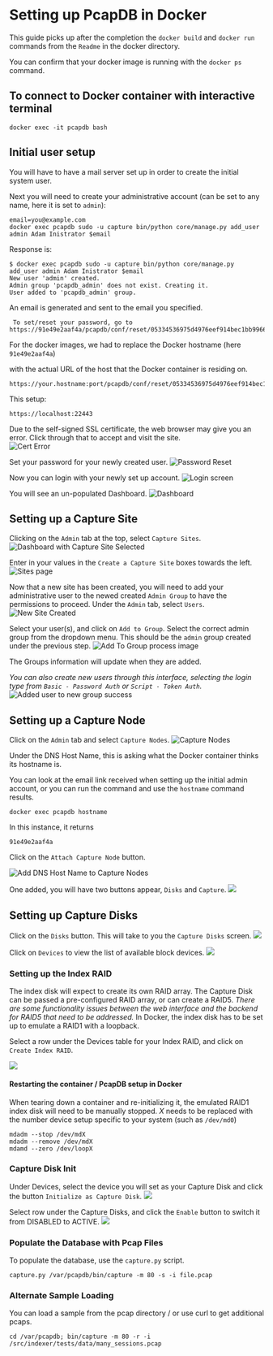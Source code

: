 

# Setting up PcapDB in Docker

This guide picks up after the completion the ```docker build``` and ```docker run``` commands from the `Readme` in the docker directory.

You can confirm that your docker image is running with the ```docker ps``` command.

## To connect to Docker container with interactive terminal

    docker exec -it pcapdb bash

## Initial user setup
You will have to have a mail server set up in order to create the initial system user.

Next you will need to create your administrative account (can be set to any name, here it is set to ```admin```):

    email=you@example.com
    docker exec pcapdb sudo -u capture bin/python core/manage.py add_user admin Adam Inistrator $email

Response is:

    $ docker exec pcapdb sudo -u capture bin/python core/manage.py add_user admin Adam Inistrator $email
    New user 'admin' created.
    Admin group 'pcapdb_admin' does not exist. Creating it.
    User added to 'pcapdb_admin' group.

An email is generated and sent to the email you specified.

     To set/reset your password, go to https://91e49e2aaf4a/pcapdb/conf/reset/05334536975d4976eef914bec1bb9966.

For the docker images, we had to replace the Docker hostname (here ```91e49e2aaf4a```)

 with the actual URL of the host that the Docker container is residing on.

    https://your.hostname:port/pcapdb/conf/reset/05334536975d4976eef914bec1bb9966

This setup:

    https://localhost:22443

Due to the self-signed SSL certificate, the web browser may give you an error. Click through that to accept and visit the site.  
![Cert Error](img/SelfsignedCertError.png)

Set your password for your newly created user.
![Password Reset](img/SetAdminPassword.png)

Now you can login with your newly set up account.
![Login screen](img/pcapdb_login_screen.png)

You will see an un-populated Dashboard.
![Dashboard](img/dashboard.png)

## Setting up a Capture Site

Clicking on the ```Admin``` tab at the top, select ```Capture Sites```.
![Dashboard with Capture Site Selected](img/dashboard_withCaptureSite.png)

Enter in your values in the ```Create a Capture Site``` boxes towards the left.
![Sites page](img/SitesBlank.png)

Now that a new site has been created, you will need to add your administrative user to the newed created ```Admin Group``` to have the permissions to proceed. Under the ```Admin``` tab, select ```Users```.
![New Site Created](img/SitesNewlyCreatedUsers.png)

Select your user(s), and click on ```Add to Group```. Select the correct admin group from the dropdown menu. This should be the ```admin``` group created under the previous step.
![Add To Group process image](img/AddUserAdmin.png)

The Groups information will update when they are added.

*You can also create new users through this interface, selecting the login type from ```Basic - Password Auth``` or ```Script - Token Auth```.*
![Added user to new group success](img/AddUserAdminSuccess.png)

## Setting up a Capture Node

Click on the ```Admin``` tab and select ```Capture Nodes```.
![Capture Nodes ](img/CaptureNodesBlank.png)

Under the DNS Host Name, this is asking what the Docker container thinks its hostname is.

You can look at the email link received when setting up the initial admin account, or you can run the command and use the ```hostname``` command results.

    docker exec pcapdb hostname

In this instance, it returns

    91e49e2aaf4a

Click on the ```Attach Capture Node``` button.

![Add DNS Host Name to Capture Nodes](img/CaptureNodeAddDNS.png)

One added, you will have two buttons appear, ```Disks``` and ```Capture```.
![](img/CaptureNodesAddedDNS.png)

## Setting up Capture Disks

Click on the ```Disks``` button. This will take to you the ```Capture Disks``` screen.
![](img/DisksBlank.png)

Click on ```Devices``` to view the list of available block devices.
![](img/DisksDevices.png)

### Setting up the Index RAID

The index disk will expect to create its own RAID array. The Capture Disk can be passed a pre-configured RAID array, or can create a RAID5. *There are some functionality issues between the web interface and the backend for RAID5 that need to be addressed.*
In Docker, the index disk has to be set up to emulate a RAID1 with a loopback.

Select a row under the Devices table for your Index RAID, and click on ```Create Index RAID```.

![](img/CreateRaidIndex.png)

#### Restarting the container / PcapDB setup in Docker

When tearing down a container and re-initializing it, the emulated RAID1 index disk will need to be manually stopped. *X* needs to be replaced with the number device setup specific to your system (such as `/dev/md0`)

    mdadm --stop /dev/mdX
    mdadm --remove /dev/mdX
    mdamd --zero /dev/loopX

### Capture Disk Init

Under Devices, select the device you will set as your Capture Disk and click the button ```Initialize as Capture Disk```.
![](img/InitCaptureDisk.png)

Select row under the Capture Disks, and click the ```Enable``` button to switch it from DISABLED to ACTIVE.
![](img/EnabledCaptureDisk.png)

[//]: # (comment)

### Populate the Database with Pcap Files

To populate the database, use the ```capture.py``` script.

    capture.py /var/pcapdb/bin/capture -m 80 -s -i file.pcap


### Alternate Sample Loading
You can load a sample from the pcap directory / or use curl to get additional pcaps.

    cd /var/pcapdb; bin/capture -m 80 -r -i /src/indexer/tests/data/many_sessions.pcap
